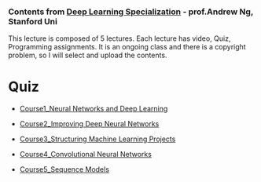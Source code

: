 ### Contents from [Deep Learning Specialization](https://www.coursera.org/specializations/deep-learning) - prof.Andrew Ng, Stanford Uni

This lecture is composed of 5 lectures. Each lecture has video, Quiz, Programming assignments.
It is an ongoing class and there is a copyright problem, so I will select and upload the contents.

# Quiz

- <a href="https://www.coursera.org/learn/neural-networks-deep-learning?specialization=deep-learning" target="_blank">Course1_Neural Networks and Deep Learning</a>
  
  
- [Course2_Improving Deep Neural Networks](https://www.coursera.org/learn/deep-neural-network?specialization=deep-learning)
- [Course3_Structuring Machine Learning Projects](https://www.coursera.org/learn/machine-learning-projects?specialization=deep-learning)
- [Course4_Convolutional Neural Networks](https://www.coursera.org/learn/convolutional-neural-networks?specialization=deep-learning)
- [Course5_Sequence Models](https://www.coursera.org/learn/nlp-sequence-models?specialization=deep-learning)
